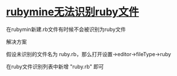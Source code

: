 # [rubymine无法识别ruby文件](2019/11_2/rubymine_not_recognize_rb)

在rubymin新建.rb文件有时候不会被识别为ruby文件

<i class="fa fa-hashtag mytitle"></i>
解决方案

假设未识别的文件名为 ruby.rb，那么打开设置->editor->fileType->ruby

在ruby文件识别列表中新增 "ruby.rb" 即可
